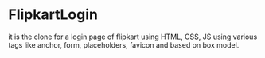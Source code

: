 # FlipkartLogin
it is the clone for a login page of flipkart using HTML, CSS, JS using various tags like anchor, form, placeholders, favicon and based on box model.
